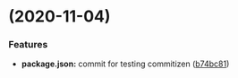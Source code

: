 #  (2020-11-04)


### Features

* **package.json:** commit for testing commitizen ([b74bc81](https://github.com/rocwong-cn/try-commitizen/commit/b74bc8102016aaf5ac342e7705abae1a268f8d27))



